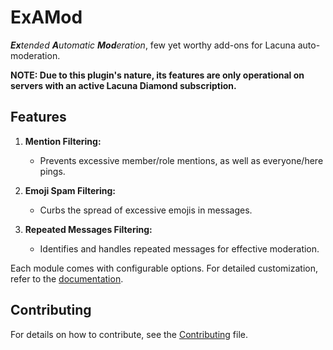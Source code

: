 # ExAMod

_**Ex**tended **A**utomatic **Mod**eration_, few yet worthy add-ons for Lacuna auto-moderation.

**NOTE: Due to this plugin's nature, its features are only operational on servers with an active Lacuna Diamond subscription.**

## Features

1. **Mention Filtering:**

    - Prevents excessive member/role mentions, as well as everyone/here pings.

2. **Emoji Spam Filtering:**

    - Curbs the spread of excessive emojis in messages.

3. **Repeated Messages Filtering:**
    - Identifies and handles repeated messages for effective moderation.

Each module comes with configurable options. For detailed customization, refer to the [documentation](https://github.com/rovius/ExAMod/blob/master/docs/configuration.md).

## Contributing

For details on how to contribute, see the [Contributing](https://github.com/rovius/ExAMod/blob/master/docs/contributing.md) file.
